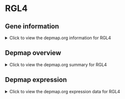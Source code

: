 <h1>RGL4</h1>

<h2>Gene information</h2>
<details>
  <summary>Click to view the depmap.org information for RGL4</summary>
  <iframe src="https://depmap.org/portal/gene/RGL4?tab=about" style="border:none;width:100%;height:800px"></iframe>
</details>

<h2>Depmap overview</h2>
<details>
  <summary>Click to view the depmap.org summary for RGL4</summary>
  <iframe src="https://depmap.org/portal/gene/RGL4?tab=overview" style="border:none;width:100%;height:800px"></iframe>
</details>

<h2>Depmap expression</h2>
<details>
  <summary>Click to view the depmap.org expression data for RGL4</summary>
  <iframe src="https://depmap.org/portal/gene/RGL4?tab=characterization" style="border:none;width:100%;height:800px"></iframe>
</details>


<!--
<h2>Reactome Pathway diagram</h2>
<details>
  <summary>Click to view Reactome pathway for RGL4</summary>
  PNAME
</details>
-->


